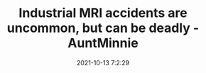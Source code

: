 ---
"title": "Industrial MRI accidents are uncommon, but can be deadly - AuntMinnie"
"date": "2021-10-13 7:2:29"
"feed_name": "GOOGLENEWSINDUSTRIAL"
"feed_website": "https://news.google.com/search?q=industrial%2Bincident&hl=en-US&gl=US&ceid=US:en"
"feed_rss": "https://news.google.com/rss/search?q=industrial%2Bincident&hl=en-US&gl=US&ceid=US:en"
"link": "https://www.auntminnie.com/redirect/redirect.aspx?itemid=133752&wf=1"
"source": "{'href': 'https://www.auntminnie.com', 'title': 'AuntMinnie'}"
"file": "_posts/2021-1-1-e8f25dc37313e79e3e1882e7d58196713581e197.md"
"accident": "1"
"drilling": "0"
"dead": "0"
"injured": "0"
"arrested": "0"
"place": "unknown place"
"where": "unknown site"
"causes": "unknown"
"place_uri": "unknown place"
---